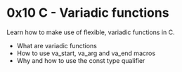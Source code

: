 # 0x10 C - Variadic functions

Learn how to make use of flexible, variadic functions in C.

- What are variadic functions
- How to use va_start, va_arg and va_end macros
- Why and how to use the const type qualifier
